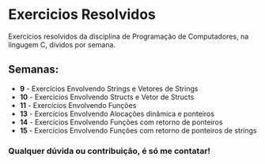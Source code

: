 # Exercicios Resolvidos
 Exercícios resolvidos da disciplina de Programação de Computadores, na lingugem C, dividos por semana.

 ## Semanas:

 - **9** - Exercícios Envolvendo Strings e Vetores de Strings
 - **10** - Exercícios Envolvendo Structs e Vetor de Structs
 - **11** - Exercícios Envolvendo Funções
 - **13** - Exercícios Envolvendo Alocações dinâmica e ponteiros
 - **14** - Exercícios Envolvendo Funções com retorno de ponteiros
 - **15** - Exercícios Envolvendo Funções com retorno de ponteiros de strings

 ### Qualquer dúvida ou contribuição, é só me contatar!
